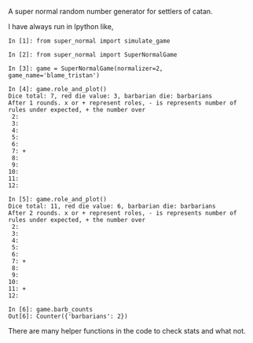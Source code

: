 A super normal random number generator for settlers of catan.

I have always run in Ipython like,

```
In [1]: from super_normal import simulate_game

In [2]: from super_normal import SuperNormalGame

In [3]: game = SuperNormalGame(normalizer=2, game_name='blame_tristan')

In [4]: game.role_and_plot()
Dice total: 7, red die value: 3, barbarian die: barbarians
After 1 rounds. x or + represent roles, - is represents number of rules under expected, + the number over
 2:
 3:
 4:
 5:
 6:
 7: +
 8:
 9:
10:
11:
12:

In [5]: game.role_and_plot()
Dice total: 11, red die value: 6, barbarian die: barbarians
After 2 rounds. x or + represent roles, - is represents number of rules under expected, + the number over
 2:
 3:
 4:
 5:
 6:
 7: +
 8:
 9:
10:
11: +
12:

In [6]: game.barb_counts
Out[6]: Counter({'barbarians': 2})

```

There are many helper functions in the code to check stats and what not.